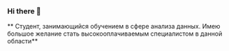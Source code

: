### Hi there 👋
** Студент, занимающийся обучением в сфере анализа данных. Имею большое желание стать высокооплачиваемым специалистом в данной области**
<!--
**Grihanio/Grihanio** is a ✨ _special_ ✨ repository because its `README.md` (this file) appears on your GitHub profile.

Here are some ideas to get you started:

- 🔭 I’m currently working on ...
- 🌱 I’m currently learning ...
- 👯 I’m looking to collaborate on ...
- 🤔 I’m looking for help with ...
- 💬 Ask me about ...
- 📫 How to reach me: ...
- 😄 Pronouns: ...
- ⚡ Fun fact: ...
-->
